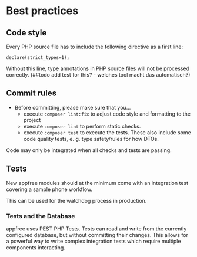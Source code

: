 # Best practices


## Code style

Every PHP source file has to include the following directive as a first line: 

`declare(strict_types=1);`

Without this line, type annotations in PHP source files will not be processed correctly.
(##todo add test for this? - welches tool macht das automatisch?)

## Commit rules

- Before committing, please make sure that you...
  - execute `composer lint:fix` to adjust code style and formatting to the project
  - execute `composer lint` to perform static checks. 
  - execute `composer test` to execute the tests. These also include some code quality tests, e. g. type safety/rules for how DTOs. 

Code may only be integrated when all checks and tests are passing. 

## Tests

New appfree modules should at the minimum come with an integration test covering a sample phone workflow. 

This can be used for the watchdog process in production.

### Tests and the Database

appfree uses PEST PHP Tests. Tests can read and write from the currently configured database, but without committing their changes. This allows for a powerful way to write complex integration tests which require multiple components interacting. 

